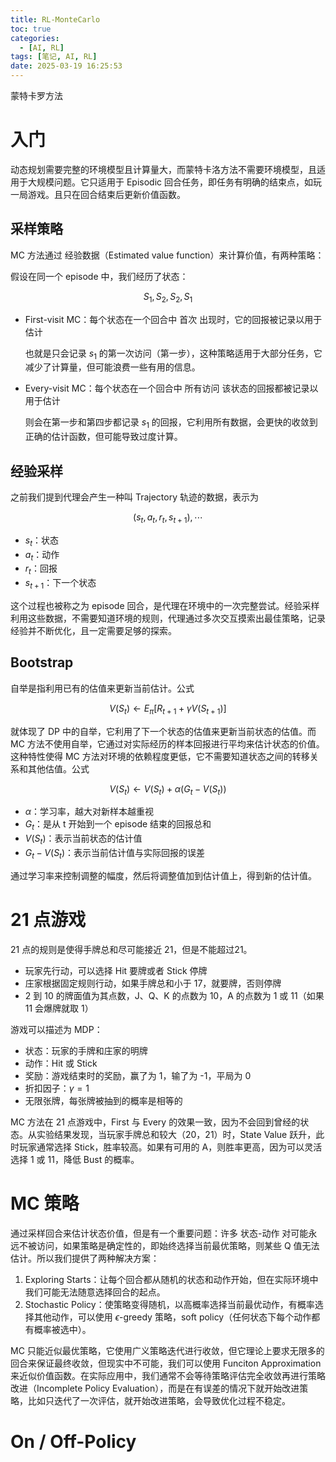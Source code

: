 ```yaml
---
title: RL-MonteCarlo
toc: true
categories:
  - [AI, RL]
tags: [笔记, AI, RL]
date: 2025-03-19 16:25:53
---
```


蒙特卡罗方法

<!-- more -->

# 入门

动态规划需要完整的环境模型且计算量大，而蒙特卡洛方法不需要环境模型，且适用于大规模问题。它只适用于 Episodic 回合任务，即任务有明确的结束点，如玩一局游戏。且只在回合结束后更新价值函数。

## 采样策略

MC 方法通过 经验数据（Estimated value function）来计算价值，有两种策略：

假设在同一个 episode 中，我们经历了状态：

$$
S_1, S_2, S_2, S_1
$$

- First-visit MC：每个状态在一个回合中 首次 出现时，它的回报被记录以用于估计

  也就是只会记录 $s_1$ 的第一次访问（第一步），这种策略适用于大部分任务，它减少了计算量，但可能浪费一些有用的信息。

- Every-visit MC：每个状态在一个回合中 所有访问 该状态的回报都被记录以用于估计

  则会在第一步和第四步都记录 $s_1$ 的回报，它利用所有数据，会更快的收敛到正确的估计函数，但可能导致过度计算。

## 经验采样

之前我们提到代理会产生一种叫 Trajectory 轨迹的数据，表示为

$$
(s_t, a_t, r_t, s_{t+1}), \cdots
$$

- $s_t$：状态
- $a_t$：动作
- $r_t$：回报
- $s_{t+1}$：下一个状态

这个过程也被称之为 episode 回合，是代理在环境中的一次完整尝试。经验采样利用这些数据，不需要知道环境的规则，代理通过多次交互摸索出最佳策略，记录经验并不断优化，且一定需要足够的探索。

## Bootstrap

自举是指利用已有的估值来更新当前估计。公式

$$
V(S_t) \leftarrow E_{\pi} [R_{t+1} + \gamma V(S_{t+1})]
$$

就体现了 DP 中的自举，它利用了下一个状态的估值来更新当前状态的估值。而 MC 方法不使用自举，它通过对实际经历的样本回报进行平均来估计状态的价值。这种特性使得 MC 方法对环境的依赖程度更低，它不需要知道状态之间的转移关系和其他估值。公式

$$
V(S_{t}) \leftarrow V(S_{t}) + \alpha (G_{t} - V(S_{t}))
$$

- $\alpha$：学习率，越大对新样本越重视
- $G_t$：是从 t 开始到一个 episode 结束的回报总和
- $V(S_t)$：表示当前状态的估计值
- $G_t - V(S_t)$：表示当前估计值与实际回报的误差

通过学习率来控制调整的幅度，然后将调整值加到估计值上，得到新的估计值。

# 21 点游戏

21 点的规则是使得手牌总和尽可能接近 21，但是不能超过21。

- 玩家先行动，可以选择 Hit 要牌或者 Stick 停牌
- 庄家根据固定规则行动，如果手牌总和小于 17，就要牌，否则停牌
- 2 到 10 的牌面值为其点数，J、Q、K 的点数为 10，A 的点数为 1 或 11（如果 11 会爆牌就取 1）

游戏可以描述为 MDP：

- 状态：玩家的手牌和庄家的明牌
- 动作：Hit 或 Stick
- 奖励：游戏结束时的奖励，赢了为 1，输了为 -1，平局为 0
- 折扣因子：$\gamma = 1$
- 无限张牌，每张牌被抽到的概率是相等的

MC 方法在 21 点游戏中，First 与 Every 的效果一致，因为不会回到曾经的状态。从实验结果发现，当玩家手牌总和较大（20，21）时，State Value 跃升，此时玩家通常选择 Stick，胜率较高。如果有可用的 A，则胜率更高，因为可以灵活选择 1 或 11，降低 Bust 的概率。

# MC 策略

通过采样回合来估计状态价值，但是有一个重要问题：许多 状态-动作 对可能永远不被访问，如果策略是确定性的，即始终选择当前最优策略，则某些 Q 值无法估计。所以我们提供了两种解决方案：

1. Exploring Starts：让每个回合都从随机的状态和动作开始，但在实际环境中我们可能无法随意选择回合的起点。
2. Stochastic Policy：使策略变得随机，以高概率选择当前最优动作，有概率选择其他动作，可以使用 $\epsilon$-greedy 策略，soft policy（任何状态下每个动作都有概率被选中）。

MC 只能近似最优策略，它使用广义策略迭代进行收敛，但它理论上要求无限多的回合来保证最终收敛，但现实中不可能，我们可以使用 Funciton Approximation 来近似价值函数。在实际应用中，我们通常不会等待策略评估完全收敛再进行策略改进（Incomplete Policy Evaluation），而是在有误差的情况下就开始改进策略，比如只迭代了一次评估，就开始改进策略，会导致优化过程不稳定。

# On / Off-Policy
